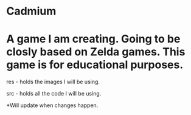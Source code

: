 Cadmium
=======
A game I am creating. 
Going to be closly based on Zelda games.
This game is for educational purposes. 
========
res - holds the images I will be using.

src - holds all the code I will be using.

*Will update when changes happen.
